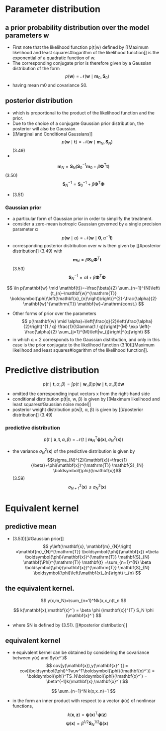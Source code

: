 # Parameter distribution
## a prior probability distribution over the model parameters w
- First note that the likelihood function p(t|w) defined by [[Maximum likelihood and least squares#logarithm of the likelihood function]] is the exponential of a quadratic function of w.
- The corresponding conjugate prior is therefore given by a Gaussian distribution of the form
$$
p(\mathbf{w})=\mathcal{N}\left(\mathbf{w} \mid \mathbf{m}_{0}, \mathbf{S}_{0}\right)
$$
- having mean m0 and covariance S0.
## posterior distribution
- which is proportional to the product of the likelihood function and the prior.
- Due to the choice of a conjugate Gaussian prior distribution, the posterior will also be Gaussian.
- [[Marginal and Conditional Gaussians]]
$$
p(\mathbf{w} \mid \mathbf{t})=\mathcal{N}\left(\mathbf{w} \mid \mathbf{m}_{N}, \mathbf{S}_{N}\right) 
$$
(3.49)
-  
$$
\mathbf{m}_{N} =\mathbf{S}_{N}\left(\mathbf{S}_{0}^{-1} \mathbf{m}_{0}+\beta \mathbf{\Phi}^{\mathrm{T}} \mathbf{t}\right) 
$$
(3.50)
$$
\mathbf{S}_{N}^{-1} =\mathbf{S}_{0}^{-1}+\beta \mathbf{\Phi}^{\mathrm{T}} \mathbf{\Phi}
$$
- (3.51)
### Gaussian prior
-  a particular form of Gaussian prior in order to simplify the treatment.
- consider a zero-mean isotropic Gaussian governed by a single precision parameter α
$$
p(\mathbf{w} \mid \alpha)=\mathcal{N}\left(\mathbf{w} \mid \mathbf{0}, \alpha^{-1} \mathbf{I}\right)
$$
- corresponding posterior distribution over w is then given by [[#posterior distribution]] (3.49)  with
$$
\mathbf{m}_{N} =\beta \mathbf{S}_{N} \boldsymbol{\Phi}^{\mathrm{T}} \mathbf{t}
$$
(3.53)
$$
\mathbf{S}_{N}^{-1} =\alpha \mathbf{I}+\beta \boldsymbol{\Phi}^{\mathrm{T}} \mathbf{\Phi}
$$

$$
\ln p(\mathbf{w} \mid \mathbf{t})=-\frac{\beta}{2} \sum_{n=1}^{N}\left\{t_{n}-\mathbf{w}^{\mathrm{T}} \boldsymbol{\phi}\left(\mathbf{x}_{n}\right)\right\}^{2}-\frac{\alpha}{2} \mathbf{w}^{\mathrm{T}} \mathbf{w}+\mathrm{const.}
$$
- Other forms of prior over the parameters
 $$
p(\mathbf{w} \mid \alpha)=\left[\frac{q}{2}\left(\frac{\alpha}{2}\right)^{1 / q} \frac{1}{\Gamma(1 / q)}\right]^{M} \exp \left(-\frac{\alpha}{2} \sum_{j=1}^{M}\left|w_{j}\right|^{q}\right)
$$
- in which q = 2 corresponds to the Gaussian distribution, and only in this case is the
prior conjugate to the likelihood function (3.10)[[Maximum likelihood and least squares#logarithm of the likelihood function]]. 
# Predictive distribution

$$
p(t \mid \mathbf{t}, \alpha, \beta)=\int p(t \mid \mathbf{w}, \beta) p(\mathbf{w} \mid \mathbf{t}, \alpha, \beta) \mathrm{d} \mathbf{w}
$$
- omitted the corresponding input vectors x from the right-hand side 
- conditional distribution p(t|x, w, β) is given by [[Maximum likelihood and least squares#Gaussian noise model]]
- posterior weight distribution  p(w|t, α, β)   is given by [[#posterior distribution]] (3.49)


### predictive distribution
$$
p(t \mid \mathbf{x}, \mathbf{t}, \alpha, \beta)=\mathcal{N}\left(t \mid \mathbf{m}_{N}^{\mathrm{T}} \boldsymbol{\phi}(\mathbf{x}), \sigma_{N}^{2}(\mathbf{x})\right)
$$

-  the variance $\sigma_{N}^{2}(\mathbf{x})$ of the predictive distribution is given by
$$\sigma_{N}^{2}(\mathbf{x})=\frac{1}{\beta}+\phi(\mathbf{x})^{\mathrm{T}} \mathbf{S}_{N} \boldsymbol{\phi}(\mathbf{x})$$
(3.59)
$$
\sigma_{N+1}^{2}(\mathbf{x}) \leqslant \sigma_{N}^{2}(\mathbf{x})
$$

# Equivalent kernel
## predictive mean
-  (3.53)[[#Gaussian prior]]
$$
y\left(\mathbf{x}, \mathbf{m}_{N}\right)
=\mathbf{m}_{N}^{\mathrm{T}} \boldsymbol{\phi}(\mathbf{x})
=\beta \boldsymbol{\phi}(\mathbf{x})^{\mathrm{T}} \mathbf{S}_{N} \mathbf{\Phi}^{\mathrm{T}} \mathbf{t}
=\sum_{n=1}^{N} \beta \boldsymbol{\phi}(\mathbf{x})^{\mathrm{T}} \mathbf{S}_{N} \boldsymbol{\phi}\left(\mathbf{x}_{n}\right) t_{n}
$$
## the equivalent kernel. 
$$
y(x,m_N)=\sum_{n=1}^Nk(x,x_n)t_n
$$

$$
k(\mathbf{x},\mathbf{x}^`)
= \beta \phi (\mathbf{x})^{T} S_N \phi (\mathbf{x}^`)
$$
- where SN is defined by (3.51). [[#posterior distribution]]
## equivalent kernel
- e equivalent kernel can be obtained by considering the covariance between y(x) and $y(x^`)$
$$
cov[y(\mathbf{x}),y(\mathbf{x}^`)]
= cov[\boldsymbol{\phi}^Tw,w^T\boldsymbol{\phi}(\mathbf{x}^`)]
= \boldsymbol{\phi}^TS_N\boldsymbol{\phi}(\mathbf{x}^`)
= \beta^{-1}k(\mathbf{x},\mathbf{x}^`)
$$

$$ 
\sum_{n=1}^N k(x,x_n)=1
$$

- in the form an inner product with respect to a vector ψ(x) of nonlinear functions,
$$
k(\mathbf{x}, \mathbf{z})=\boldsymbol{\psi}(\mathbf{x})^{\mathrm{T}} \boldsymbol{\psi}(\mathbf{z})
$$
$$
\boldsymbol{\psi}(\mathbf{x})
=\beta^{1/2}\mathbf{S}_{N} ^{1/2}\boldsymbol{\phi}(\mathbf{x})
$$